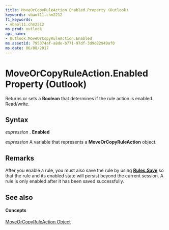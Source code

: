 ```yaml
---
title: MoveOrCopyRuleAction.Enabled Property (Outlook)
keywords: vbaol11.chm2212
f1_keywords:
- vbaol11.chm2212
ms.prod: outlook
api_name:
- Outlook.MoveOrCopyRuleAction.Enabled
ms.assetid: 795374af-a8de-b771-97df-3d9e82949af0
ms.date: 06/08/2017
---
```



# MoveOrCopyRuleAction.Enabled Property (Outlook)

Returns or sets a  **Boolean** that determines if the rule action is enabled. Read/write.


## Syntax

 _expression_ . **Enabled**

 _expression_ A variable that represents a **MoveOrCopyRuleAction** object.


## Remarks

After you enable a rule, you must also save the rule by using  **[Rules.Save](Outlook.Rules.Save.md)** so that the rule and its enabled state will persist beyond the current session. A rule is only enabled after it has been saved successfully.


## See also


#### Concepts


[MoveOrCopyRuleAction Object](Outlook.MoveOrCopyRuleAction.md)

